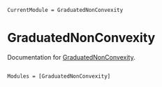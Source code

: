 ```@meta
CurrentModule = GraduatedNonConvexity
```

# GraduatedNonConvexity

Documentation for [GraduatedNonConvexity](https://github.com/dev10110/GraduatedNonConvexity.jl).

```@index
```

```@autodocs
Modules = [GraduatedNonConvexity]
```
